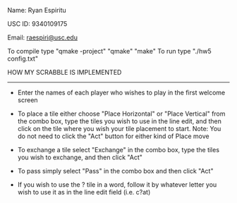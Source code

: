 Name: Ryan Espiritu

USC ID: 9340109175

Email: raespiri@usc.edu

To compile type "qmake -project"
                "qmake"
                "make"
To run type "./hw5 config.txt"

HOW MY SCRABBLE IS IMPLEMENTED
_______________________________________

- Enter the names of each player who wishes to play in the first welcome
screen

- To place a tile either choose "Place Horizontal" or "Place Vertical"
from the combo box, type the tiles you wish to use in the line edit, and 
then click on the tile where you wish your tile placement to start. 
Note: You do not need to click the "Act" button for either kind of Place
move

- To exchange a tile select "Exchange" in the combo box, type the tiles
you wish to exchange, and then click "Act"

- To pass simply select "Pass" in the combo box and then click "Act"

- If you wish to use the ? tile in a word, follow it by whatever letter
you wish to use it as in the line edit field (i.e. c?at)

